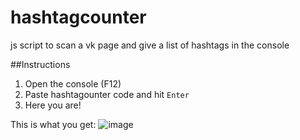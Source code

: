 hashtagcounter
==============

js script to scan a vk page and give a list of hashtags in the console

##Instructions

1. Open the console (F12)
2. Paste hashtagounter code and hit `Enter`
3. Here you are!

This is what you get:
![image](https://cloud.githubusercontent.com/assets/2607770/2622178/d6a89326-bc93-11e3-94f7-ac40885cb12d.png)
